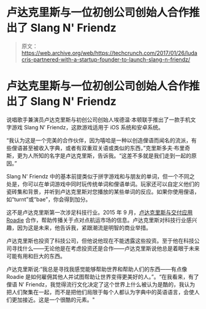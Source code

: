 # 卢达克里斯与一位初创公司创始人合作推出了 Slang N' Friendz 

> 原文：<https://web.archive.org/web/https://techcrunch.com/2017/01/26/ludacris-partnered-with-a-startup-founder-to-launch-slang-n-friendz/>

# 卢达克里斯与一位初创公司创始人合作推出了 Slang N' Friendz

说唱歌手兼演员卢达克里斯与初创公司创始人埃德温·本顿联手推出了一款手机文字游戏 Slang N' Friendz，这款游戏适用于 iOS 系统和安卓系统。

“我认为这是一个完美的合作伙伴，因为嘻哈是一种以创造俚语而闻名的流派，有些俚语甚至被收入字典，或者有双重双关语或类似的东西，”克里斯多夫·布里奇斯，更为人所知的名字是卢达克里斯，告诉我。“这差不多就是我们走到一起的原因。”

Slang N' Friendz 中的基本前提类似于拼字游戏和与朋友的单词，但一个不同之处是，你可以在单词游戏中同时玩传统单词和俚语单词。玩家还可以自定义他们的瓷砖集和背景，并听到卢达克里斯对您播放的某些单词的反应。如果你使用俚语，如“turnt”或“bae”，你会得到加分。

这不是卢达克里斯第一次涉足科技行业。2015 年 9 月，[卢达克里斯与交付应用 Roadie](https://web.archive.org/web/20230404143621/https://techcrunch.com/2015/09/02/ludacris-partners-with-delivery-app-roadie-and-joins-the-flood-of-entertainers-getting-into-startups/) 合作，帮助传播关于点对点航运市场的信息。卢达克里斯对科技行业感兴趣，因为这是未来，他告诉我，紧跟潮流是明智的商业举措。

卢达克里斯也投资了科技公司，但他说他现在不能透露这些投资。至于他在科技公司寻找什么——无论他是在考虑投资还是合作——卢达克里斯说他总是着眼于未来可能有用和巨大的东西。

卢达克里斯说:“我总是寻找我感觉能够帮助世界和帮助人们的东西——有点像 Roadie 是如何雇佣其他人并试图帮助让世界变得更美好的人。”。“在我看来，有了俚语 N' Friendz，我觉得流行文化决定了这个世界上什么被认为是酷的，我认为把人们聚集在一起，而不是把他们局限于每个人都认为字典中的英语语言，会使人们更加接近。这是一个很酷的元素。"